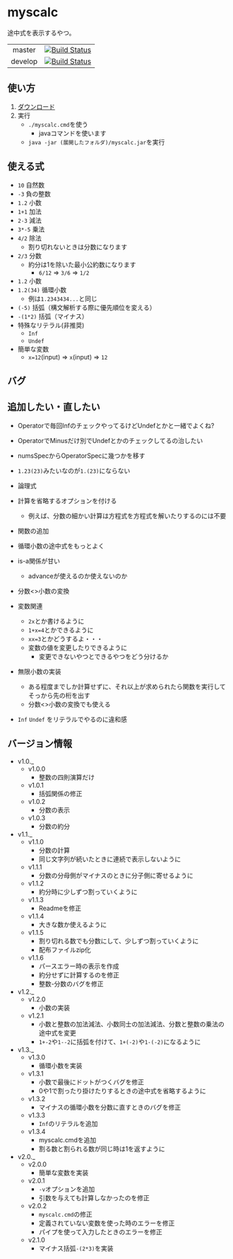 
myscalc
===
途中式を表示するやつ。

|||
|:-:|:-:|
|master|[![Build Status](https://travis-ci.org/soukouki/myscalc.svg?branch=master)](https://travis-ci.org/soukouki/test)|
|develop|[![Build Status](https://travis-ci.org/soukouki/myscalc.svg?branch=develop)](https://travis-ci.org/soukouki/test)|


使い方
---
1. [ダウンロード](https://github.com/soukouki/myscalc/releases/latest/)
2. 実行
	- `./myscalc.cmd`を使う
		- javaコマンドを使います
	- `java -jar (展開したフォルダ)/myscalc.jar`を実行

使える式
---

- `10` 自然数
- `-3` 負の整数
- `1.2` 小数
- `1+1` 加法
- `2-3` 減法
- `3*-5` 乗法
- `4/2` 除法
	- 割り切れないときは分数になります
- `2/3` 分数
	- 約分は1を除いた最小公約数になります
		- `6/12` => `3/6` => `1/2`
- `1.2` 小数
- `1.2(34)` 循環小数
	- 例は`1.2343434...`と同じ
- `(-5)` 括弧（構文解析する際に優先順位を変える）
- `-(1*2)` 括弧（マイナス）
- 特殊なリテラル(非推奨)
	- `Inf`
	- `Undef`
- 簡単な変数
	- `x=12`(input) => `x`(input) => `12`

バグ
---

追加したい・直したい
---
- Operatorで毎回InfのチェックやってるけどUndefとかと一緒でよくね?
- OperatorでMinusだけ別でUndefとかのチェックしてるの治したい
- numsSpecからOperatorSpecに幾つかを移す
- `1.23(23)`みたいなのが`1.(23)`にならない

- 論理式
- 計算を省略するオプションを付ける
	- 例えば、分数の細かい計算は方程式を方程式を解いたりするのには不要
- 関数の追加
- 循環小数の途中式をもっとよく
- is-a関係が甘い
	- advanceが使えるのか使えないのか
- 分数<>小数の変換
- 変数関連
	- `2x`とか書けるように
	- `1+x=4`とかできるように
	- `xx=3`とかどうするよ・・・
	- 変数の値を変更したりできるように
		- 変更できないやつとできるやつをどう分けるか
- 無限小数の実装
	- ある程度までしか計算せずに、それ以上が求められたら関数を実行してそっから先の桁を出す
	- 分数<>小数の変換でも使える
- `Inf` `Undef` をリテラルでやるのに違和感

バージョン情報
---

- v1.0._
	- v1.0.0
		- 整数の四則演算だけ
	- v1.0.1
		- 括弧関係の修正
	- v1.0.2
		- 分数の表示
	- v1.0.3
		- 分数の約分
- v1.1._
	- v1.1.0
		- 分数の計算
		- 同じ文字列が続いたときに連続で表示しないように
	- v1.1.1
		- 分数の分母側がマイナスのときに分子側に寄せるように
	- v1.1.2
		- 約分時に少しずつ割っていくように
	- v1.1.3
		- Readmeを修正
	- v1.1.4
		- 大きな数か使えるように
	- v1.1.5
		- 割り切れる数でも分数にして、少しずつ割っていくように
		- 配布ファイルzip化
	- v1.1.6
		- パースエラー時の表示を作成
		- 約分せずに計算するのを修正
		- 整数-分数のバグを修正
- v1.2._
	- v1.2.0
		- 小数の実装
	- v1.2.1
		- 小数と整数の加法減法、小数同士の加法減法、分数と整数の乗法の途中式を変更
		- `1+-2`や`1--2`に括弧を付けて、`1+(-2)`や`1-(-2)`になるように
- v1.3._
	- v1.3.0
		- 循環小数を実装
	- v1.3.1
		- 小数で最後にドットがつくバグを修正
		- 0や1で割ったり掛けたりするときの途中式を省略するように
	- v1.3.2
		- マイナスの循環小数を分数に直すときのバグを修正
	- v1.3.3
		- `Inf`のリテラルを追加
	- v1.3.4
		- myscalc.cmdを追加
		- 割る数と割られる数が同じ時は1を返すように
- v2.0._
	- v2.0.0
		- 簡単な変数を実装
	- v2.0.1
		- `-v`オプションを追加
		- 引数を与えても計算しなかったのを修正
	- v2.0.2
		- `myscalc.cmd`の修正
		- 定義されていない変数を使った時のエラーを修正
		- パイプを使って入力したときのエラーを修正
	- v2.1.0
		- マイナス括弧`-(2*3)`を実装
